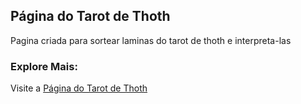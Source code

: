 ## Página do Tarot de Thoth

Pagina criada para sortear laminas do tarot de thoth e interpreta-las

### Explore Mais:

Visite a [Página do Tarot de Thoth](https://ytsejammaxpower.github.io/thoth/) 
